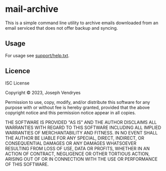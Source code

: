 # mail-archive

This is a simple command line utility to archive emails downloaded
from an email serviced that does not offer backup and syncing.

## Usage

For usage see [support/help.txt](support/help.txt).

## Licence

ISC License

Copyright ©️ 2023, Joseph Vendryes

Permission to use, copy, modify, and/or distribute this software for any purpose with or without fee is hereby granted, provided that the above copyright notice and this permission notice appear in all copies.

THE SOFTWARE IS PROVIDED "AS IS" AND THE AUTHOR DISCLAIMS ALL WARRANTIES WITH REGARD TO THIS SOFTWARE INCLUDING ALL IMPLIED WARRANTIES OF MERCHANTABILITY AND FITNESS. IN NO EVENT SHALL THE AUTHOR BE LIABLE FOR ANY SPECIAL, DIRECT, INDIRECT, OR CONSEQUENTIAL DAMAGES OR ANY DAMAGES WHATSOEVER RESULTING FROM LOSS OF USE, DATA OR PROFITS, WHETHER IN AN ACTION OF CONTRACT, NEGLIGENCE OR OTHER TORTIOUS ACTION, ARISING OUT OF OR IN CONNECTION WITH THE USE OR PERFORMANCE OF THIS SOFTWARE.

